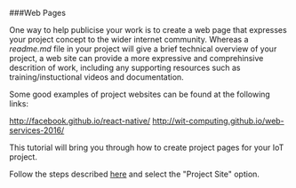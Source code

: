 ###Web Pages

One way to help publicise your work is to create a web page that expresses your project concept to the wider internet community. Whereas a *readme.md* file in your project will give a brief technical overview of your project,  a web site can provide a more expressive and comprehinsive descrition of work, including any supporting resources such as training/instuctional videos and documentation. 

Some good examples of project websites can be found at the following links:

http://facebook.github.io/react-native/
http://wit-computing.github.io/web-services-2016/

This tutorial will bring you through how to create project pages for your IoT project.

Follow the steps described [here](https://pages.github.com/)  and select the "Project Site" option.